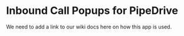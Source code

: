 # Inbound Call Popups for PipeDrive

We need to add a link to our wiki docs here on how this app is used.
